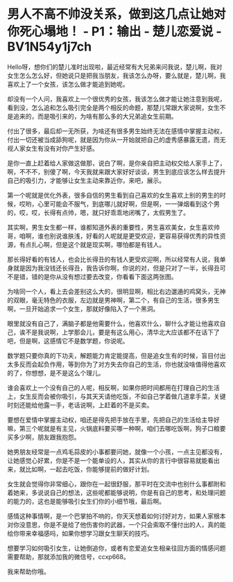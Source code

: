 # 男人不高不帅没关系，做到这几点让她对你死心塌地！ - P1：输出 - 楚儿恋爱说 - BV1N54y1j7ch

Hello呀，想你们的楚儿准时出现啦，最近经常有大兄弟来问我说，楚儿啊，我对女生怎么怎么好，但她说只是把我当朋友，我该怎么办呀，要么就是，楚儿啊，我喜欢上了一个女孩，该怎么做才能追到她呢。

却没有一个人问，我喜欢上一个很优秀的女孩，我该怎么做才能让她注意到我呢，看到没，怎么追和怎么吸引完全是两个相反的命题，那楚儿常跟大家说啊，女生不是追来的，而是吸引来的，为啥有那么多的大兄弟追女生前期。

付出了很多，最后却一无所获，为啥还有很多男生始终无法在感情中掌握主动权，付出一切还被当成舔狗呢，就是因为你从一开始就把自己的虚秀感暴露无遗，而无视人家女生有没有对你产生好感。

是你一直上赶着给人家做这做那，说白了啊，是你亲自把主动权交给人家手上了，啊，不不不，别傻了啊，今天我就来跟大家好好谈谈，男生到底应该怎么样去提升自己的吸引力，才能够让女生主动来靠近你，来吧，展示。

第一个呢就是优化外表，很多自信的男生看到自己喜欢的女生喜欢上别的男生的时候，哎哟，心里可能会不服气，到底哪儿就好啊，但是啊，一一弹烟看到这个男的，哎，哎，长得有点帅，嗯，就只好乖乖地闭嘴了，太假男生了。

其实啊，男生女生都一样，谁都知道外表的重要性，男生喜欢美女，女生喜欢帅哥，咱啊，谁也别说谁肤浅，好看的人呢就是更受欢迎，更容易获得优秀的异性资源，有点扎心啊，但是这个就是现实啊，哪怕都是有钱人。

那长得好看的有钱人，也会比长得丑的有钱人更受欢迎啊，所以经常有人说，我单身就是因为我没钱还长得丑，我告诉你啊，你说的对，但是只对了一半，长得丑可不是错，错的是你从没有想过要去改变，你看看下面这两张图。

为啥同一个人，看上去会差别这么大的，很明显啊，相比右边邋遢的鸡窝头，无神的双眼，毫无特色的衣服，左边就是男神啊，第二个，有自己的生活，很多男生啊，一旦开始追求一个女生，那就好像陷入了一个黑洞。

眼里就没有自己了，满脑子都是他需要什么，他喜欢什么，聊什么才能让他喜欢自己，诶不是我说啊，上学那会儿，要是有这么用心，清华北大应该都不在话下了吧，但是啊，这感情它不是数学题，你说呢。

数学题只要你真的下功夫，解题能力肯定能提高，但是追女生有的时候，盲目付出太多反而会起负作用，等到你为了对方失去你自己的生活，你也就没啥值得他喜欢的了，你想想，是不是这么个理儿。

谁会喜欢上一个没有自己的人呢，相反啊，如果你把时间都用在打理自己的生活上，女生反而会被你吸引，与其天天请他吃饭，不如自己学着做几道拿手菜，关键时刻还能给他露一手，老话说啊，上赶着的不是买卖。

要想在爱情中掌握主动权，咱还是得先把手放在手里，先把自己的生活给主导好嘛，第三个呢就是有主见，火锅底料要买哪一种啊，咱们去哪吃饭啊，狗子口粮要买多少啊，朋友跟我抱怨。

她男朋友经常是一点鸡毛蒜皮的小事都要问她，就像一个小孩，一点主见都没有，让她感觉心好累，你是不是一个能单设的人，其实从你的言行中很容易就能看出来，就比如啊，一起去吃饭，你能够提前的做好计划。

女生就会觉得你非常细心，跟你在一起很舒服，那平时在交流中也别什么事都附和着她来，多说说自己的想法，这些呢都能够说明，你是有自己的思考，和处理问题的能力的，这也是能够吸引女生们你的小细节哦，最后啊。

感情这种事情啊，是一个巴掌拍不响的，你天天想着如何讨好对方，如果人家根本对你没意思，你是不是给了他伤害你的武器，一个只会索取不懂付出的人，真的能给你带来幸福感吗，如果你想学习跟女生聊天的技巧。

想要学习如何吸引女生，让她倒追你，或者有恋爱追女生相亲往回方面的情感问题需要帮助，那就添加我的微信号，ccxp668。

我来帮助你哦。
